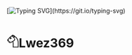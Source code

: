 [![Typing SVG](https://readme-typing-svg.demolab.com?font=Fira+Code&pause=1000&color=F749F6&center=true&random=false&width=600&lines=I+am+always+doing+that;+which+I+cannot+do+in+order;that+I+may+learn+how+to+do+IT.;~LWEZ369~)](https://git.io/typing-svg)
# 𓄇Lwez369

<!---
lwezsenju/lwezsenju is a ✨ special ✨ repository because its `README.md` (this file) appears on your GitHub profile.
You can click the Preview link to take a look at your changes.
--->
